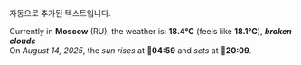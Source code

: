 
자동으로 추가된 텍스트입니다.

<!--START_SECTION:weather:moscow-->
Currently in **Moscow** (RU), the weather is: **18.4°C** (feels like **18.1°C**), ***broken clouds***<br/>
On *August 14, 2025*, the *sun rises* at 🌅**04:59** and *sets* at 🌇**20:09**.
<!--END_SECTION:weather-->
